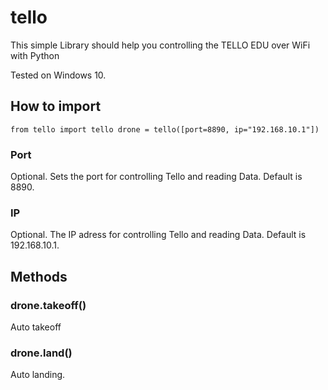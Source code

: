 # tello
This simple Library should help you controlling the TELLO EDU over WiFi with Python

Tested on Windows 10.

## How to import
`from tello import tello
drone = tello([port=8890, ip="192.168.10.1"])`
### Port
Optional. Sets the port for controlling Tello and reading Data. Default is 8890.
### IP
Optional. The IP adress for controlling Tello and reading Data. Default is 192.168.10.1.

## Methods
### drone.takeoff()
Auto takeoff
### drone.land()
Auto landing.